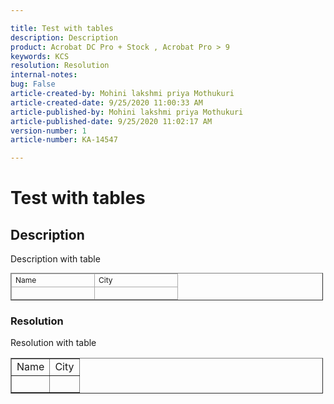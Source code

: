 ```yaml
---  

title: Test with tables  
description: Description  
product: Acrobat DC Pro + Stock , Acrobat Pro > 9  
keywords: KCS  
resolution: Resolution  
internal-notes:   
bug: False  
article-created-by: Mohini lakshmi priya Mothukuri  
article-created-date: 9/25/2020 11:00:33 AM  
article-published-by: Mohini lakshmi priya Mothukuri  
article-published-date: 9/25/2020 11:02:17 AM  
version-number: 1  
article-number: KA-14547

---  
```


# Test with tables

## Description

Description with table  



<table border="1" cellpadding="1" cellspacing="0" style="border-collapse:collapse;font-size:12px;width:500px;">
	<tbody>
		<tr>
			<td style="border-color:rgb(171, 171, 171);border-width:1px;border-style:solid;width:120px;">Name</td>
			<td style="border-color:rgb(171, 171, 171);border-width:1px;border-style:solid;width:120px;">City</td>
		</tr>
		<tr>
			<td style="border-color:rgb(171, 171, 171);border-width:1px;border-style:solid;width:120px;"> </td>
			<td style="border-color:rgb(171, 171, 171);border-width:1px;border-style:solid;width:120px;"> </td>
		</tr>
	</tbody>
</table>




### Resolution

Resolution with table


<table border="1" cellpadding="1" cellspacing="1" style="width:500px">
	<tbody>
		<tr>
			<td>Name</td>
			<td>City</td>
		</tr>
		<tr>
			<td> </td>
			<td> </td>
		</tr>
	</tbody>
</table>


